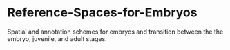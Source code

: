 # Reference-Spaces-for-Embryos  

Spatial and annotation schemes for embryos and transition between the the embryo, juvenile, and adult stages.
